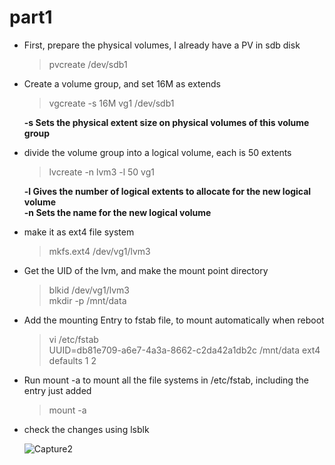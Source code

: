 # part1

* First, prepare the physical volumes, I already have a PV in sdb disk 
  > pvcreate /dev/sdb1 

 
* Create a volume group, and set 16M as extends
  > vgcreate -s 16M vg1 /dev/sdb1

  **-s Sets  the  physical  extent  size  on  physical volumes of this volume group**
  <br />

* divide the volume group into a logical volume, each is 50 extents
  > lvcreate -n lvm3 -l 50 vg1

  **-l  Gives the number of logical extents to allocate for the new logical volume** <br />
  **-n  Sets the name for the new logical volume**
   <br />
   
* make it as ext4 file system
  > mkfs.ext4 /dev/vg1/lvm3

* Get the UID of the lvm, and make the mount point directory
  > blkid /dev/vg1/lvm3 <br />
  > mkdir -p /mnt/data

* Add the mounting Entry to fstab file, to mount automatically when reboot
  > vi /etc/fstab <br />
  > UUID=db81e709-a6e7-4a3a-8662-c2da42a1db2c /mnt/data ext4 defaults 1 2 

* Run mount -a to mount all the file systems in /etc/fstab, including the entry just added
  > mount -a

* check the changes using lsblk
  
  ![Capture2](https://github.com/user-attachments/assets/14a7d51a-a683-4304-ab3e-f706f5d7551e)

